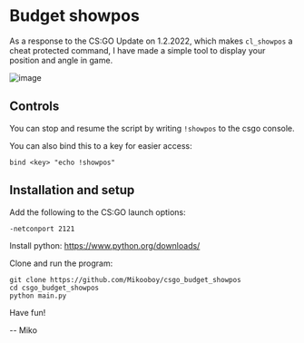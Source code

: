 # Budget showpos

As a response to the CS:GO Update on 1.2.2022, which makes `cl_showpos` a cheat protected command, I have made a simple tool to display your position and angle in game.

![image](https://user-images.githubusercontent.com/73204452/152147297-bdb71c05-1f41-400f-a34d-ad803734550e.png)

## Controls

You can stop and resume the script by writing `!showpos` to the csgo console.

You can also bind this to a key for easier access:

    bind <key> "echo !showpos"

## Installation and setup

Add the following to the CS:GO launch options:

    -netconport 2121
    
Install python: https://www.python.org/downloads/
    
Clone and run the program:

    git clone https://github.com/Mikooboy/csgo_budget_showpos
    cd csgo_budget_showpos
    python main.py

Have fun!

-- Miko

